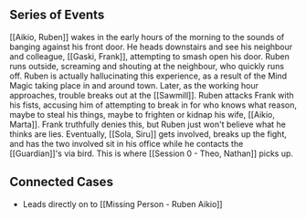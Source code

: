 ## Series of Events
[[Aikio, Ruben]] wakes in the early hours of the morning to the sounds of banging against his front door. He heads downstairs and see his neighbour and colleague, [[Gaski, Frank]], attempting to smash open his door. Ruben runs outside, screaming and shouting at the neighbour, who quickly runs off. Ruben is actually hallucinating this experience, as a result of the Mind Magic taking place in and around town.
Later, as the working hour approaches, trouble breaks out at the [[Sawmill]]. Ruben attacks Frank with his fists, accusing him of attempting to break in for who knows what reason, maybe to steal his things, maybe to frighten or kidnap his wife, [[Aikio, Marta]]. Frank truthfully denies this, but Ruben just won't believe what he thinks are lies. Eventually, [[Sola, Siru]] gets involved, breaks up the fight, and has the two involved sit in his office while he contacts the [[Guardian]]'s via bird.
This is where [[Session 0 - Theo, Nathan]] picks up.
## Connected Cases
- Leads directly on to [[Missing Person - Ruben Aikio]]

